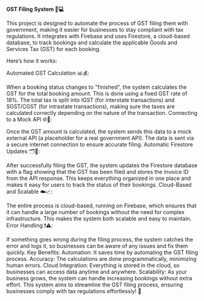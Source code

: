 **GST Filing System 📑💻**

This project is designed to automate the process of GST filing them with government, making it easier for businesses to stay compliant with tax regulations. It integrates with Firebase and uses Firestore, a cloud-based database, to track bookings and calculate the applicable Goods and Services Tax (GST) for each booking.

Here’s how it works:

Automated GST Calculation 📊💰:

When a booking status changes to "finished", the system calculates the GST for the total booking amount. This is done using a fixed GST rate of 18%. The total tax is split into IGST (for interstate transactions) and SGST/CGST (for intrastate transactions), making sure the taxes are calculated correctly depending on the nature of the transaction.
Connecting to a Mock API 🌐🔌:

Once the GST amount is calculated, the system sends this data to a mock external API (a placeholder for a real government API). The data is sent via a secure internet connection to ensure accurate filing.
Automatic Firestore Updates 🗂️📱:

After successfully filing the GST, the system updates the Firestore database with a flag showing that the GST has been filed and stores the invoice ID from the API response. This keeps everything organized in one place and makes it easy for users to track the status of their bookings.
Cloud-Based and Scalable ☁️📈:

The entire process is cloud-based, running on Firebase, which ensures that it can handle a large number of bookings without the need for complex infrastructure. This makes the system both scalable and easy to maintain.
Error Handling ❗⚠️:

If something goes wrong during the filing process, the system catches the error and logs it, so businesses can be aware of any issues and fix them quickly.
Key Benefits:
Automation: It saves time by automating the GST filing process.
Accuracy: The calculations are done programmatically, minimizing human errors.
Cloud Integration: Everything is stored in the cloud, so businesses can access data anytime and anywhere.
Scalability: As your business grows, the system can handle increasing bookings without extra effort.
This system aims to streamline the GST filing process, ensuring businesses comply with tax regulations effortlessly! 🌟
